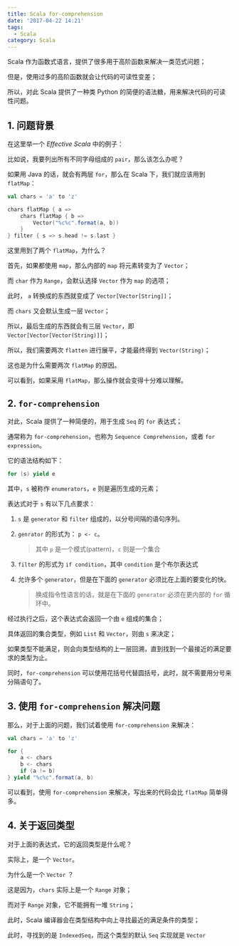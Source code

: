 ```yaml
---
title: Scala for-comprehension
date: '2017-04-22 14:21'
tags:
  - Scala
category: Scala
---
```


Scala 作为函数式语言，提供了很多用于高阶函数来解决一类范式问题；

但是，使用过多的高阶函数就会让代码的可读性变差；

所以，对此 Scala 提供了一种类 Python 的简便的语法糖，用来解决代码的可读性问题。

<!-- more -->

## 1. 问题背景

在这里举一个 *Effective Scala* 中的例子：

比如说，我要列出所有不同字母组成的 `pair`，那么该怎么办呢？

如果用 Java 的话，就会有两层 `for`，那么在 Scala 下，我们就应该用到 `flatMap`：

```scala
val chars = 'a' to 'z'

chars flatMap { a =>
    chars flatMap { b =>
        Vector("%c%c".format(a, b))
    }
} filter { s => s.head != s.last }
```

这里用到了两个 `flatMap`，为什么？

首先，如果都使用 `map`，那么内部的 `map` 将元素转变为了 `Vector`；

而 `char` 作为 `Range`，会默认选择 `Vector` 作为 `map` 的选项；

此时， `a` 转换成的东西就变成了 `Vector[Vector[String]]`；

而 `chars` 又会默认生成一层 `Vector`；

所以，最后生成的东西就会有三层 `Vector`，即 `Vector[Vector[Vector(String)]]`；

所以，我们需要两次 `flatten` 进行展平，才能最终得到 `Vector(String)`；

这也是为什么需要两次 `flatMap` 的原因。

可以看到，如果采用 `flatMap`，那么操作就会变得十分难以理解。


## 2. `for-comprehension`

对此，Scala 提供了一种简便的，用于生成 `Seq` 的 `for` 表达式；

通常称为 `for-comprehension`，也称为 `Sequence Comprehension`，或者 `for expression`。

它的语法结构如下：

```scala
for (s) yield e
```

其中，`s` 被称作 `enumerators`，`e` 则是遍历生成的元素；

表达式对于 `s` 有以下几点要求：

1. `s` 是 `generator` 和 `filter` 组成的，以分号间隔的语句序列。

2. `genrator` 的形式为： `p <- c`。

    > 其中 `p` 是一个模式(pattern)，`c`  则是一个集合

3. `filter` 的形式为 `if condition`，其中 `condition` 是个布尔表达式

4. 允许多个 `generator`，但是在下面的 `generator` 必须比在上面的要变化的快。

    > 换成指令性语言的话，就是在下面的 `generator` 必须在更内部的 `for` 循环中。


经过执行之后，这个表达式会返回一个由 `e` 组成的集合；

具体返回的集合类型，例如 `List` 和 `Vector`，则由 `s` 来决定；

如果类型不能满足，则会向类型结构的上一层回溯，直到找到一个最接近的满足要求的类型为止。

同时，`for-comprehension` 可以使用花括号代替圆括号，此时，就不需要用分号来分隔语句了。

## 3. 使用 `for-comprehension` 解决问题

那么，对于上面的问题，我们试着使用 `for-comprehension` 来解决：

```scala
val chars = 'a' to 'z'

for {
    a <- chars
    b <- chars
    if (a != b)
} yield "%c%c".format(a, b)
```

可以看到，使用 `for-comprehension` 来解决，写出来的代码会比 `flatMap` 简单得多。

## 4. 关于返回类型

对于上面的表达式，它的返回类型是什么呢？

实际上，是一个 `Vector`。

为什么是一个 `Vector` ？

这是因为，`chars` 实际上是一个 `Range` 对象；

而对于 `Range` 对象，它不能拥有一堆 `String`；

此时，Scala 编译器会在类型结构中向上寻找最近的满足条件的类型；

此时，寻找到的是 `IndexedSeq`，而这个类型的默认 `Seq` 实现就是 `Vector`
